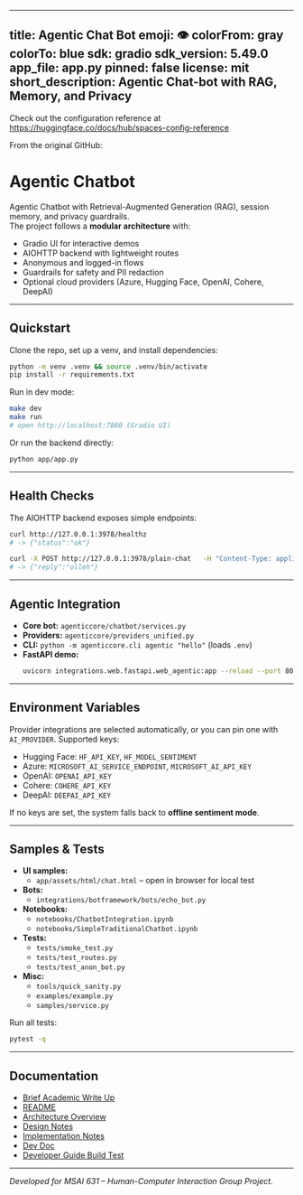 <!-- README.md -->
---
title: Agentic Chat Bot
emoji: 👁
colorFrom: gray
colorTo: blue
sdk: gradio
sdk_version: 5.49.0
app_file: app.py
pinned: false
license: mit
short_description: Agentic Chat-bot with RAG, Memory, and Privacy
---

Check out the configuration reference at https://huggingface.co/docs/hub/spaces-config-reference

From the original GitHub:

# Agentic Chatbot

Agentic Chatbot with Retrieval-Augmented Generation (RAG), session memory, and privacy guardrails.  
The project follows a **modular architecture** with:
- Gradio UI for interactive demos
- AIOHTTP backend with lightweight routes
- Anonymous and logged-in flows
- Guardrails for safety and PII redaction
- Optional cloud providers (Azure, Hugging Face, OpenAI, Cohere, DeepAI)

---

## Quickstart

Clone the repo, set up a venv, and install dependencies:

```bash
python -m venv .venv && source .venv/bin/activate
pip install -r requirements.txt
```

Run in dev mode:

```bash
make dev
make run
# open http://localhost:7860 (Gradio UI)
```

Or run the backend directly:

```bash
python app/app.py
```

---

## Health Checks

The AIOHTTP backend exposes simple endpoints:

```bash
curl http://127.0.0.1:3978/healthz
# -> {"status":"ok"}

curl -X POST http://127.0.0.1:3978/plain-chat   -H "Content-Type: application/json"   -d '{"text":"reverse hello"}'
# -> {"reply":"olleh"}
```

---

## Agentic Integration

- **Core bot:** `agenticcore/chatbot/services.py`  
- **Providers:** `agenticcore/providers_unified.py`  
- **CLI:** `python -m agenticcore.cli agentic "hello"` (loads `.env`)  
- **FastAPI demo:**  
  ```bash
  uvicorn integrations.web.fastapi.web_agentic:app --reload --port 8000
  ```

---

## Environment Variables

Provider integrations are selected automatically, or you can pin one with `AI_PROVIDER`. Supported keys:

- Hugging Face: `HF_API_KEY`, `HF_MODEL_SENTIMENT`
- Azure: `MICROSOFT_AI_SERVICE_ENDPOINT`, `MICROSOFT_AI_API_KEY`
- OpenAI: `OPENAI_API_KEY`
- Cohere: `COHERE_API_KEY`
- DeepAI: `DEEPAI_API_KEY`

If no keys are set, the system falls back to **offline sentiment mode**.

---

## Samples & Tests

- **UI samples:**  
  - `app/assets/html/chat.html` – open in browser for local test  
- **Bots:**  
  - `integrations/botframework/bots/echo_bot.py`  
- **Notebooks:**  
  - `notebooks/ChatbotIntegration.ipynb`  
  - `notebooks/SimpleTraditionalChatbot.ipynb`  
- **Tests:**  
  - `tests/smoke_test.py`  
  - `tests/test_routes.py`  
  - `tests/test_anon_bot.py`  
- **Misc:**  
  - `tools/quick_sanity.py`  
  - `examples/example.py`  
  - `samples/service.py`

Run all tests:

```bash
pytest -q
```

---

## Documentation

- [Brief Academic Write Up](docs/Brief_Academic_Write_Up.md)
- [README](../README.md)
- [Architecture Overview](docs/architecture.md)  
- [Design Notes](docs/design.md)  
- [Implementation Notes](docs/storefront/IMPLEMENTATION.md) 
- [Dev Doc](docs/DEV_DOC.md)
- [Developer Guide Build Test](docs/Developer_Guide_Build_Test.md)

---

_Developed for MSAI 631 – Human-Computer Interaction Group Project._
